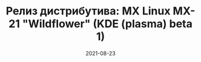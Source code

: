---
layout: post
title: "Релиз дистрибутива: MX Linux MX-21 \"Wildflower\" (KDE (plasma) beta 1)"
date: 2021-08-23   
---